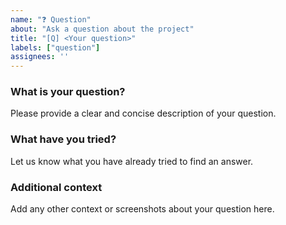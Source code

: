 ```yaml
---
name: "❓ Question"
about: "Ask a question about the project"
title: "[Q] <Your question>"
labels: ["question"]
assignees: ''
---
```


### What is your question?
Please provide a clear and concise description of your question.

### What have you tried?
Let us know what you have already tried to find an answer.

### Additional context
Add any other context or screenshots about your question here.
